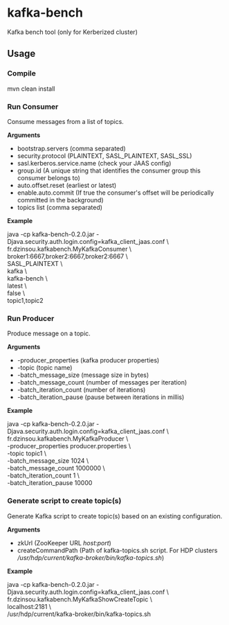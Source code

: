 # kafka-bench
Kafka bench tool (only for Kerberized cluster)

## Usage
### Compile
mvn clean install

### Run Consumer

Consume messages from a list of topics.

**Arguments**
* bootstrap.servers (comma separated)
* security.protocol (PLAINTEXT, SASL_PLAINTEXT, SASL_SSL)
* sasl.kerberos.service.name (check your JAAS config)
* group.id (A unique string that identifies the consumer group this consumer belongs to)
* auto.offset.reset (earliest or latest)
* enable.auto.commit (If true the consumer's offset will be periodically committed in the background)
* topics list (comma separated)

**Example**

java -cp kafka-bench-0.2.0.jar -Djava.security.auth.login.config=kafka_client_jaas.conf \\<br/>
fr.dzinsou.kafkabench.MyKafkaConsumer \\<br/>
broker1:6667,broker2:6667,broker2:6667 \\<br/>
SASL_PLAINTEXT \\<br/>
kafka \\<br/>
kafka-bench \\<br/>
latest \\<br/>
false \\<br/>
topic1,topic2

### Run Producer

Produce message on a topic.

**Arguments**

* -producer_properties (kafka producer properties)
* -topic (topic name)
* -batch_message_size (message size in bytes)
* -batch_message_count (number of messages per iteration)
* -batch_iteration_count (number of iterations)
* -batch_iteration_pause (pause between iterations in millis)

**Example**

java -cp kafka-bench-0.2.0.jar -Djava.security.auth.login.config=kafka_client_jaas.conf \\<br/>
fr.dzinsou.kafkabench.MyKafkaProducer \\<br/>
-producer_properties producer.properties \\<br/>
-topic topic1 \\<br/>
-batch_message_size 1024 \\<br/>
-batch_message_count 1000000 \\<br/>
-batch_iteration_count 1 \\<br/>
-batch_iteration_pause 10000

### Generate script to create topic(s)

Generate Kafka script to create topic(s) based on an existing configuration.

**Arguments**

* zkUrl (ZooKeeper URL *host:port*)
* createCommandPath (Path of kafka-topics.sh script. For HDP clusters */usr/hdp/current/kafka-broker/bin/kafka-topics.sh*)

**Example**

java -cp kafka-bench-0.2.0.jar -Djava.security.auth.login.config=kafka_client_jaas.conf \\<br/>
fr.dzinsou.kafkabench.MyKafkaShowCreateTopic \\<br/>
localhost:2181 \\<br/>
/usr/hdp/current/kafka-broker/bin/kafka-topics.sh
